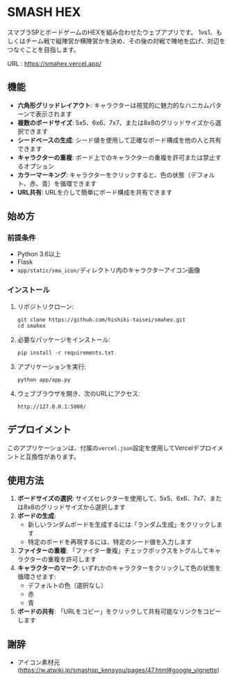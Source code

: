 # SMASH HEX

スマブラSPとボードゲームのHEXを組み合わせたウェブアプリです。
1vs1、もしくはチーム戦で縦陣営か横陣営かを決め、その後の対戦で陣地を広げ、対辺をつなぐことを目指します。

URL : https://smahex.vercel.app/

## 機能

- **六角形グリッドレイアウト**: キャラクターは視覚的に魅力的なハニカムパターンで表示されます
- **複数のボードサイズ**: 5x5、6x6、7x7、または8x8のグリッドサイズから選択できます
- **シードベースの生成**: シード値を使用して正確なボード構成を他の人と共有できます
- **キャラクターの重複**: ボード上でのキャラクターの重複を許可または禁止するオプション
- **カラーマーキング**: キャラクターをクリックすると、色の状態（デフォルト、赤、青）を循環できます
- **URL共有**: URLを介して簡単にボード構成を共有できます

## 始め方

### 前提条件

- Python 3.6以上
- Flask
- `app/static/sma_icon/`ディレクトリ内のキャラクターアイコン画像

### インストール

1. リポジトリクローン:
   ```
   git clone https://github.com/hishiki-taisei/smahex.git
   cd smahex
   ```

2. 必要なパッケージをインストール:
   ```
   pip install -r requirements.txt
   ```

3. アプリケーションを実行:
   ```
   python app/app.py
   ```

4. ウェブブラウザを開き、次のURLにアクセス:
   ```
   http://127.0.0.1:5000/
   ```

## デプロイメント

このアプリケーションは、付属の`vercel.json`設定を使用してVercelデプロイメントと互換性があります。

## 使用方法

1. **ボードサイズの選択**: サイズセレクターを使用して、5x5、6x6、7x7、または8x8のグリッドサイズから選択します
2. **ボードの生成**: 
   - 新しいランダムボードを生成するには「ランダム生成」をクリックします
   - 特定のボードを再現するには、特定のシード値を入力します
3. **ファイターの重複**: 「ファイター重複」チェックボックスをトグルしてキャラクターの重複を許可します
4. **キャラクターのマーク**: いずれかのキャラクターをクリックして色の状態を循環させます:
   - デフォルトの色（選択なし）
   - 赤
   - 青
5. **ボードの共有**: 「URLをコピー」をクリックして共有可能なリンクをコピーします

## 謝辞

- アイコン素材元 (https://w.atwiki.jp/smashsp_kensyou/pages/47.html#google_vignette)